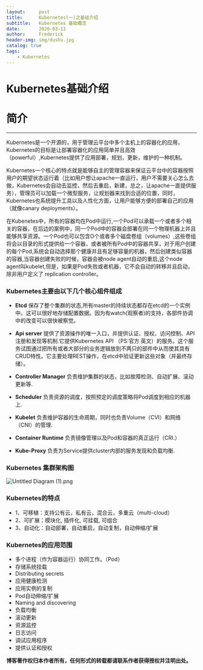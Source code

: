 ```yaml
---
layout:     post
title:      Kubernetes(一)之基础介绍
subtitle:   Kubernetes 基础概念
date:       2020-03-13
author:     Frederick
header-img: img/dushu.jpg
catalog: true
tags:
    - Kubernetes
---
```



# Kubernetes基础介绍

# 简介
---
Kubernetes是一个开源的，用于管理云平台中多个主机上的容器化的应用，Kubernetes的目标是让部署容器化的应用简单并且高效（powerful）,Kubernetes提供了应用部署，规划，更新，维护的一种机制。

Kubernetes一个核心的特点就是能够自主的管理容器来保证云平台中的容器按照用户的期望状态运行着（比如用户想让apache一直运行，用户不需要关心怎么去做，Kubernetes会自动去监控，然后去重启，新建，总之，让apache一直提供服务），管理员可以加载一个微型服务，让规划器来找到合适的位置，同时，Kubernetes也系统提升工具以及人性化方面，让用户能够方便的部署自己的应用（就像canary deployments）。

在Kubenetes中，所有的容器均在Pod中运行,一个Pod可以承载一个或者多个相关的容器，在后边的案例中，同一个Pod中的容器会部署在同一个物理机器上并且能够共享资源。一个Pod也可以包含O个或者多个磁盘卷组（volumes）,这些卷组将会以目录的形式提供给一个容器，或者被所有Pod中的容器共享，对于用户创建的每个Pod,系统会自动选择那个健康并且有足够容量的机器，然后创建类似容器的容器,当容器创建失败的时候，容器会被node agent自动的重启,这个node agent叫kubelet,但是，如果是Pod失败或者机器，它不会自动的转移并且启动，除非用户定义了 replication controller。

### Kubernetes主要由以下几个核心组件组成
 - **Etcd**
保存了整个集群的状态,所有master的持续状态都存在etcd的一个实例中。这可以很好地存储配置数据。因为有watch(观察者)的支持，各部件协调中的改变可以很快被察觉。

 - **Api server**
 提供了资源操作的唯一入口，并提供认证、授权、访问控制、API注册和发现等机制.它提供Kubernetes API （PS:官方 英文）的服务。这个服务试图通过把所有或者大部分的业务逻辑放到不两只的部件中从而使其具有CRUD特性。它主要处理REST操作，在etcd中验证更新这些对象（并最终存储）。

 - **Controller Manager**
 负责维护集群的状态，比如故障检测、自动扩展、滚动更新等.

 - **Scheduler**
 负责资源的调度，按照预定的调度策略将Pod调度到相应的机器上.

 - **Kubelet**
 负责维护容器的生命周期，同时也负责Volume（CVI）和网络（CNI）的管理.

 - **Container Runtime**
 负责镜像管理以及Pod和容器的真正运行（CRI.）

 - **Kube-Proxy**
 负责为Service提供cluster内部的服务发现和负载均衡.

### Kubernetes 集群架构图
![Untitled Diagram (1).png](https://upload-images.jianshu.io/upload_images/17904159-eeb29f3f177b008d.png?imageMogr2/auto-orient/strip%7CimageView2/2/w/1240)


###  Kubernetes的特点

- 1、可移植：支持公有云，私有云，混合云，多重云（multi-cloud）
- 2、可扩展：模块化, 插件化, 可挂载, 可组合
- 3、自动化：自动部署，自动重启，自动复制，自动伸缩/扩展

### Kubernetes的应用范围

- 多个进程（作为容器运行）协同工作。（Pod）
- 存储系统挂载
- Distributing secrets
- 应用健康检测
- 应用实例的复制
- Pod自动伸缩/扩展
- Naming and discovering
- 负载均衡
- 滚动更新
- 资源监控
- 日志访问
- 调试应用程序
- 提供认证和授权


**博客著作权归本作者所有，任何形式的转载都请联系作者获得授权并注明出处。**